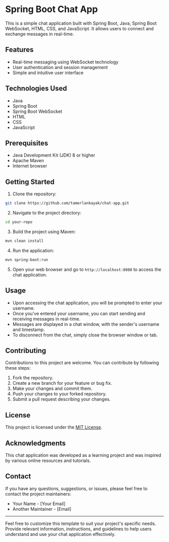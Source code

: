 # Spring Boot Chat App

This is a simple chat application built with Spring Boot, Java, Spring Boot WebSocket, HTML, CSS, and JavaScript. It allows users to connect and exchange messages in real-time.

## Features

- Real-time messaging using WebSocket technology
- User authentication and session management
- Simple and intuitive user interface

## Technologies Used

- Java
- Spring Boot
- Spring Boot WebSocket
- HTML
- CSS
- JavaScript

## Prerequisites

- Java Development Kit (JDK) 8 or higher
- Apache Maven
- Internet browser

## Getting Started

1. Clone the repository:

```bash
git clone https://github.com/tamerlankayak/chat-app.git
```

2. Navigate to the project directory:

```bash
cd your-repo
```

3. Build the project using Maven:

```bash
mvn clean install
```

4. Run the application:

```bash
mvn spring-boot:run
```

5. Open your web browser and go to `http://localhost:8080` to access the chat application.

## Usage

- Upon accessing the chat application, you will be prompted to enter your username.
- Once you've entered your username, you can start sending and receiving messages in real-time.
- Messages are displayed in a chat window, with the sender's username and timestamp.
- To disconnect from the chat, simply close the browser window or tab.

## Contributing

Contributions to this project are welcome. You can contribute by following these steps:

1. Fork the repository.
2. Create a new branch for your feature or bug fix.
3. Make your changes and commit them.
4. Push your changes to your forked repository.
5. Submit a pull request describing your changes.

## License

This project is licensed under the [MIT License](LICENSE).

## Acknowledgments

This chat application was developed as a learning project and was inspired by various online resources and tutorials.

## Contact

If you have any questions, suggestions, or issues, please feel free to contact the project maintainers:

- Your Name - [Your Email]
- Another Maintainer - [Email]

---

Feel free to customize this template to suit your project's specific needs. Provide relevant information, instructions, and guidelines to help users understand and use your chat application effectively.
